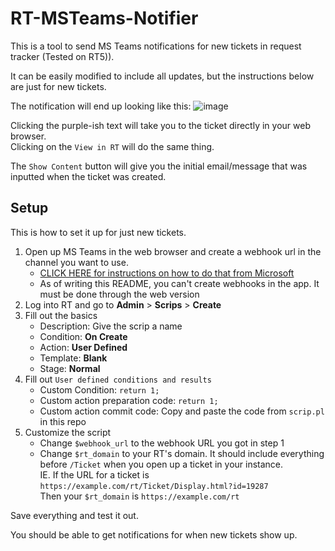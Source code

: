 # RT-MSTeams-Notifier
This is a tool to send MS Teams notifications for new tickets in request tracker (Tested on RT5)).

It can be easily modified to include all updates, but the instructions below are just for new tickets.

The notification will end up looking like this:
![image](https://github.com/user-attachments/assets/971ee473-90b5-4aea-86f1-fa9b0d20236f)

Clicking the purple-ish text will take you to the ticket directly in your web browser.  
Clicking on the `View in RT` will do the same thing.

The `Show Content` button will give you the initial email/message that was inputted when the ticket was created.

## Setup
This is how to set it up for just new tickets.

1. Open up MS Teams in the web browser and create a webhook url in the channel you want to use.
   - [CLICK HERE for instructions on how to do that from Microsoft](https://learn.microsoft.com/en-us/microsoftteams/platform/webhooks-and-connectors/how-to/add-incoming-webhook?tabs=newteams%2Cdotnet#create-an-incoming-webhook)
   - As of writing this README, you can't create webhooks in the app. It must be done through the web version
3. Log into RT and go to **Admin** > **Scrips** > **Create**
4. Fill out the basics
   - Description: Give the scrip a name
   - Condition: **On Create**
   - Action: **User Defined**
   - Template: **Blank**
   - Stage: **Normal**
5. Fill out `User defined conditions and results`
   - Custom Condition: `return 1;`
   - Custom action preparation code: `return 1;`
   - Custom action commit code: Copy and paste the code from `scrip.pl` in this repo
6. Customize the script
   - Change `$webhook_url` to the webhook URL you got in step 1
   - Change `$rt_domain` to your RT's domain.
     It should include everything before `/Ticket` when you open up a ticket in your instance.  
     IE. If the URL for a ticket is `https://example.com/rt/Ticket/Display.html?id=19287`  
     Then your `$rt_domain` is `https://example.com/rt`

Save everything and test it out. 

You should be able to get notifications for when new tickets show up.
